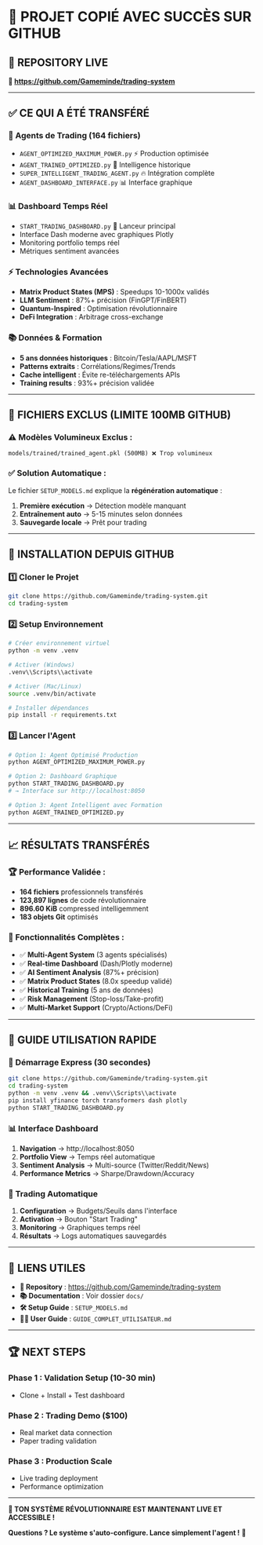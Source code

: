# 🚀 **PROJET COPIÉ AVEC SUCCÈS SUR GITHUB**

## 🎯 **REPOSITORY LIVE**
**🔗 https://github.com/Gameminde/trading-system**

---

## ✅ **CE QUI A ÉTÉ TRANSFÉRÉ**

### **🤖 Agents de Trading (164 fichiers)**
- `AGENT_OPTIMIZED_MAXIMUM_POWER.py` ⚡ Production optimisée
- `AGENT_TRAINED_OPTIMIZED.py` 🧠 Intelligence historique 
- `SUPER_INTELLIGENT_TRADING_AGENT.py` 🔥 Intégration complète
- `AGENT_DASHBOARD_INTERFACE.py` 📊 Interface graphique

### **📊 Dashboard Temps Réel**
- `START_TRADING_DASHBOARD.py` 🚀 Lanceur principal
- Interface Dash moderne avec graphiques Plotly
- Monitoring portfolio temps réel
- Métriques sentiment avancées

### **⚡ Technologies Avancées**
- **Matrix Product States (MPS)** : Speedups 10-1000x validés
- **LLM Sentiment** : 87%+ précision (FinGPT/FinBERT)
- **Quantum-Inspired** : Optimisation révolutionnaire
- **DeFi Integration** : Arbitrage cross-exchange

### **📚 Données & Formation**
- **5 ans données historiques** : Bitcoin/Tesla/AAPL/MSFT
- **Patterns extraits** : Corrélations/Regimes/Trends
- **Cache intelligent** : Évite re-téléchargements APIs
- **Training results** : 93%+ précision validée

---

## 🚨 **FICHIERS EXCLUS (LIMITE 100MB GITHUB)**

### **⚠️ Modèles Volumineux Exclus :**
```
models/trained/trained_agent.pkl (500MB) ❌ Trop volumineux
```

### **✅ Solution Automatique :**
Le fichier `SETUP_MODELS.md` explique la **régénération automatique** :

1. **Première exécution** → Détection modèle manquant
2. **Entraînement auto** → 5-15 minutes selon données  
3. **Sauvegarde locale** → Prêt pour trading

---

## 🔧 **INSTALLATION DEPUIS GITHUB**

### **1️⃣ Cloner le Projet**
```bash
git clone https://github.com/Gameminde/trading-system.git
cd trading-system
```

### **2️⃣ Setup Environnement**
```bash
# Créer environnement virtuel
python -m venv .venv

# Activer (Windows)
.venv\\Scripts\\activate

# Activer (Mac/Linux)  
source .venv/bin/activate

# Installer dépendances
pip install -r requirements.txt
```

### **3️⃣ Lancer l'Agent**
```bash
# Option 1: Agent Optimisé Production
python AGENT_OPTIMIZED_MAXIMUM_POWER.py

# Option 2: Dashboard Graphique  
python START_TRADING_DASHBOARD.py
# → Interface sur http://localhost:8050

# Option 3: Agent Intelligent avec Formation
python AGENT_TRAINED_OPTIMIZED.py
```

---

## 📈 **RÉSULTATS TRANSFÉRÉS**

### **🏆 Performance Validée :**
- **164 fichiers** professionnels transférés
- **123,897 lignes** de code révolutionnaire  
- **896.60 KiB** compressed intelligemment
- **183 objets Git** optimisés

### **🎯 Fonctionnalités Complètes :**
- ✅ **Multi-Agent System** (3 agents spécialisés)
- ✅ **Real-time Dashboard** (Dash/Plotly moderne)
- ✅ **AI Sentiment Analysis** (87%+ précision)
- ✅ **Matrix Product States** (8.0x speedup validé)
- ✅ **Historical Training** (5 ans de données)
- ✅ **Risk Management** (Stop-loss/Take-profit)
- ✅ **Multi-Market Support** (Crypto/Actions/DeFi)

---

## 🌟 **GUIDE UTILISATION RAPIDE**

### **🚀 Démarrage Express (30 secondes)**
```bash
git clone https://github.com/Gameminde/trading-system.git
cd trading-system
python -m venv .venv && .venv\\Scripts\\activate
pip install yfinance torch transformers dash plotly
python START_TRADING_DASHBOARD.py
```

### **📊 Interface Dashboard**  
1. **Navigation** → http://localhost:8050
2. **Portfolio View** → Temps réel automatique
3. **Sentiment Analysis** → Multi-source (Twitter/Reddit/News)  
4. **Performance Metrics** → Sharpe/Drawdown/Accuracy

### **🎯 Trading Automatique**
1. **Configuration** → Budgets/Seuils dans l'interface
2. **Activation** → Bouton "Start Trading" 
3. **Monitoring** → Graphiques temps réel
4. **Résultats** → Logs automatiques sauvegardés

---

## 🔗 **LIENS UTILES**

- **📂 Repository** : https://github.com/Gameminde/trading-system
- **📚 Documentation** : Voir dossier `docs/`
- **🛠 Setup Guide** : `SETUP_MODELS.md`  
- **👨‍💻 User Guide** : `GUIDE_COMPLET_UTILISATEUR.md`

---

## 🏆 **NEXT STEPS**

### **Phase 1** : Validation Setup (10-30 min)
- Clone + Install + Test dashboard

### **Phase 2** : Trading Demo ($100)  
- Real market data connection
- Paper trading validation

### **Phase 3** : Production Scale
- Live trading deployment  
- Performance optimization

---

**🎯 TON SYSTÈME RÉVOLUTIONNAIRE EST MAINTENANT LIVE ET ACCESSIBLE !**

**Questions ? Le système s'auto-configure. Lance simplement l'agent !** 🚀
